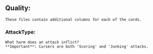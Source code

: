 ## Quality:
    These files contain additional columns for each of the cards.


### AttackType:
    What harm does an attack inflict?
    **Important**: Cursers are both 'Scoring' and 'Junking' attacks.
    
